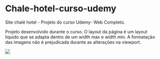# Chale-hotel-curso-udemy
Site chalé hotel - Projeto do curso Udemy- Web Completo.

Projeto desenvolvido durante o curso. O layout da página é um layout liquido que se adapta dentro de um width max e width min. A formatação das imagens não é prejudicada durante as alterações na viewport. 

<img src="master/index.JPG">

